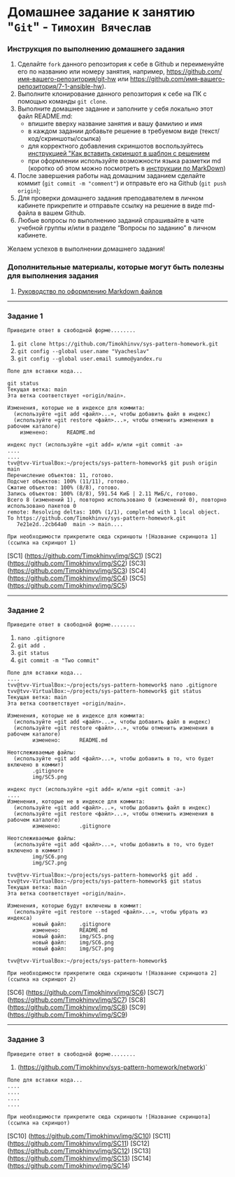 # Домашнее задание к занятию "`Git`" - `Тимохин Вячеслав`


### Инструкция по выполнению домашнего задания

   1. Сделайте `fork` данного репозитория к себе в Github и переименуйте его по названию или номеру занятия, например, https://github.com/имя-вашего-репозитория/git-hw или  https://github.com/имя-вашего-репозитория/7-1-ansible-hw).
   2. Выполните клонирование данного репозитория к себе на ПК с помощью команды `git clone`.
   3. Выполните домашнее задание и заполните у себя локально этот файл README.md:
      - впишите вверху название занятия и вашу фамилию и имя
      - в каждом задании добавьте решение в требуемом виде (текст/код/скриншоты/ссылка)
      - для корректного добавления скриншотов воспользуйтесь [инструкцией "Как вставить скриншот в шаблон с решением](https://github.com/netology-code/sys-pattern-homework/blob/main/screen-instruction.md)
      - при оформлении используйте возможности языка разметки md (коротко об этом можно посмотреть в [инструкции  по MarkDown](https://github.com/netology-code/sys-pattern-homework/blob/main/md-instruction.md))
   4. После завершения работы над домашним заданием сделайте коммит (`git commit -m "comment"`) и отправьте его на Github (`git push origin`);
   5. Для проверки домашнего задания преподавателем в личном кабинете прикрепите и отправьте ссылку на решение в виде md-файла в вашем Github.
   6. Любые вопросы по выполнению заданий спрашивайте в чате учебной группы и/или в разделе “Вопросы по заданию” в личном кабинете.
   
Желаем успехов в выполнении домашнего задания!
   
### Дополнительные материалы, которые могут быть полезны для выполнения задания

1. [Руководство по оформлению Markdown файлов](https://gist.github.com/Jekins/2bf2d0638163f1294637#Code)

---

### Задание 1

`Приведите ответ в свободной форме........`


1. `git clone https://github.com/Timokhinvv/sys-pattern-homework.git`
2. `git config --global user.name "Vyacheslav"`
3. `git config --global user.email summo@yandex.ru`
 

```
Поле для вставки кода...

git status
Текущая ветка: main
Эта ветка соответствует «origin/main».

Изменения, которые не в индексе для коммита:
  (используйте «git add <файл>...», чтобы добавить файл в индекс)
  (используйте «git restore <файл>...», чтобы отменить изменения в рабочем каталоге)
	изменено:      README.md

индекс пуст (используйте «git add» и/или «git commit -a»
....
....
tvv@tvv-VirtualBox:~/projects/sys-pattern-homework$ git push origin main
Перечисление объектов: 11, готово.
Подсчет объектов: 100% (11/11), готово.
Сжатие объектов: 100% (8/8), готово.
Запись объектов: 100% (8/8), 591.54 КиБ | 2.11 МиБ/с, готово.
Всего 8 (изменений 1), повторно использовано 0 (изменений 0), повторно использовано пакетов 0
remote: Resolving deltas: 100% (1/1), completed with 1 local object.
To https://github.com/Timokhinvv/sys-pattern-homework.git
   7e21e2d..2cb64a0  main -> main....
```

`При необходимости прикрепитe сюда скриншоты
![Название скриншота 1](ссылка на скриншот 1)`


[SC1] (https://github.com/Timokhinvv/img/SC1)
[SC2] (https://github.com/Timokhinvv/img/SC2)
[SC3] (https://github.com/Timokhinvv/img/SC3)
[SC4] (https://github.com/Timokhinvv/img/SC4)
[SC5] (https://github.com/Timokhinvv/img/SC5)

---

### Задание 2

`Приведите ответ в свободной форме........`

1. `nano .gitignore`
3. `git add .`
2. `git status`
3. `git commit -m "Two commit"`



```
Поле для вставки кода...
....
tvv@tvv-VirtualBox:~/projects/sys-pattern-homework$ nano .gitignore
tvv@tvv-VirtualBox:~/projects/sys-pattern-homework$ git status
Текущая ветка: main
Эта ветка соответствует «origin/main».

Изменения, которые не в индексе для коммита:
  (используйте «git add <файл>...», чтобы добавить файл в индекс)
  (используйте «git restore <файл>...», чтобы отменить изменения в рабочем каталоге)
        изменено:      README.md

Неотслеживаемые файлы:
  (используйте «git add <файл>...», чтобы добавить в то, что будет включено в коммит)
        .gitignore
        img/SC5.png

индекс пуст (используйте «git add» и/или «git commit -a»)
....
Изменения, которые не в индексе для коммита:
  (используйте «git add <файл>...», чтобы добавить файл в индекс)
  (используйте «git restore <файл>...», чтобы отменить изменения в рабочем каталоге)
        изменено:      .gitignore

Неотслеживаемые файлы:
  (используйте «git add <файл>...», чтобы добавить в то, что будет включено в коммит)
        img/SC6.png
        img/SC7.png

tvv@tvv-VirtualBox:~/projects/sys-pattern-homework$ git add .
tvv@tvv-VirtualBox:~/projects/sys-pattern-homework$ git status
Текущая ветка: main
Эта ветка соответствует «origin/main».

Изменения, которые будут включены в коммит:
  (используйте «git restore --staged <файл>...», чтобы убрать из индекса)
        новый файл:    .gitignore
        изменено:      README.md
        новый файл:    img/SC5.png
        новый файл:    img/SC6.png
        новый файл:    img/SC7.png

tvv@tvv-VirtualBox:~/projects/sys-pattern-homework$

```

`При необходимости прикрепитe сюда скриншоты
![Название скриншота 2](ссылка на скриншот 2)`

[SC6] (https://github.com/Timokhinvv/img/SC6)
[SC7] (https://github.com/Timokhinvv/img/SC7)
[SC8] (https://github.com/Timokhinvv/img/SC8)
[SC9] (https://github.com/Timokhinvv/img/SC9)

---

### Задание 3

`Приведите ответ в свободной форме........`

1. (https://github.com/Timokhinvv/sys-pattern-homework/network)`

```
Поле для вставки кода...
....
....
....
....
```

`При необходимости прикрепитe сюда скриншоты
![Название скриншота](ссылка на скриншот)`

[SC10] (https://github.com/Timokhinvv/img/SC10)
[SC11] (https://github.com/Timokhinvv/img/SC11)
[SC12] (https://github.com/Timokhinvv/img/SC12)
[SC13] (https://github.com/Timokhinvv/img/SC13)
[SC14] (https://github.com/Timokhinvv/img/SC14)

